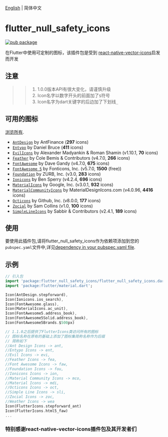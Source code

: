 [English](./README.md) | 简体中文

# flutter_null_safety_icons

[![pub package](https://img.shields.io/pub/v/flutter_null_safety_icons.svg)](https://pub.dartlang.org/packages/flutter_null_safety_icons)

在Flutter中使用可定制的图标，该插件包是受到 [react-native-vector-icons](https://github.com/oblador/react-native-vector-icons)启发而开发

## 注意
>> 1. 1.0.0版本API有很大变化，请谨慎升级
>> 2. Icon名字以数字开头的前面加了`$`符号
>> 3. Icon名字为dart关键字的后边加了下划线`_`

## 可用的图标

[浏览所有](https://oblador.github.io/react-native-vector-icons/).

* [`AntDesign`](https://ant.design/) by AntFinance (**297** icons)
* [`Entypo`](http://entypo.com) by Daniel Bruce (**411** icons) 
* [`EvilIcons`](http://evil-icons.io) by Alexander Madyankin & Roman Shamin (v1.10.1, **70** icons) 
* [`Feather`](http://feathericons.com) by Cole Bemis & Contributors (v4.7.0, **266** icons) 
* [`FontAwesome`](http://fortawesome.github.io/Font-Awesome/icons/) by Dave Gandy (v4.7.0, **675** icons)
* [`FontAwesome 5`](https://fontawesome.com) by Fonticons, Inc. (v5.7.0, **1500** (free))
* [`Foundation`](http://zurb.com/playground/foundation-icon-fonts-3) by ZURB, Inc. (v3.0, **283** icons)
* [`Ionicons`](https://ionicons.com/) by Ben Sperry (v4.2.4, **696** icons)
* [`MaterialIcons`](https://www.google.com/design/icons/) by Google, Inc. (v3.0.1, **932** icons)
* [`MaterialCommunityIcons`](https://materialdesignicons.com/) by MaterialDesignIcons.com (v4.0.96, **4416** icons)
* [`Octicons`](http://octicons.github.com) by Github, Inc. (v8.0.0, **177** icons)
* [`Zocial`](http://zocial.smcllns.com/) by Sam Collins (v1.0, **100** icons)
* [`SimpleLineIcons`](https://simplelineicons.github.io/) by Sabbir & Contributors (v2.4.1, **189** icons)

## 使用
要使用此插件包,请将flutter_null_safety_icons作为依赖项添加到您的`pubspec.yaml`文件中,详见[dependency in your pubspec.yaml file](https://flutter.io/platform-plugins/).

## 示例

``` dart
// 引入包
import 'package:flutter_null_safety_icons/flutter_null_safety_icons.dart';
import 'package:flutter/material.dart';

Icon(AntDesign.stepforward),
Icon(Ionicons.ios_search),
Icon(FontAwesome.glass),
Icon(MaterialIcons.ac_unit),
Icon(FontAwesome5.address_book),
Icon(FontAwesome5Solid.address_book),
Icon(FontAwesome5Brands.$500px)

// 1.1.0之后提供了FlutterIcons类访问所有的图标
// 图标名称在原有的基础上添加了图标集简称名称作为后缀
// 简称如下
//Ant Design Icons -> ant,
//Entypo Icons -> ent,
//Evil Icons -> evi,
//Feather Icons -> fea,
//Font Awesome Icons -> faw,
//Foundation Icons -> fou,
//Ionicons Icons -> ion,
//Material Community Icons -> mco,
//Material Icons -> mdi,
//Octicons Icons -> oct,
//Simple Line Icons -> sli,
//Zocial Icons -> zoc,
//Weather Icons -> wea
Icon(FlutterIcons.stepforward_ant)
Icon(FlutterIcons.html5_faw)
...

```
### 特别感谢react-native-vector-icons插件包及其开发者们

